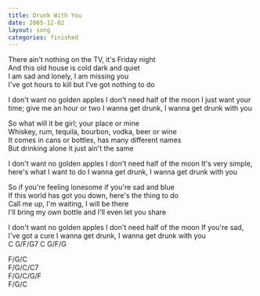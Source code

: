 ```yaml
---
title: Drunk With You
date: 2005-12-02
layout: song
categories: finished
---
```

There ain't nothing on the TV, it's Friday night  
And this old house is cold dark and quiet  
I am sad and lonely, I am missing you  
I've got hours to kill but I've got nothing to do

<div class="chorus">I don't want no golden apples  
I don't need half of the moon  
I just want your time; give me an hour or two  
I wanna get drunk, I wanna get drunk with you</div>

So what will it be girl; your place or mine  
Whiskey, rum, tequila, bourbon, vodka, beer or wine  
It comes in cans or bottles, has many different names  
But drinking alone it just ain't the same

<div class="chorus">I don't want no golden apples  
I don't need half of the moon  
It's very simple, here's what I want to do  
I wanna get drunk, I wanna get drunk with you</div>

So if you're feeling lonesome if you're sad and blue  
If this world has got you down, here's the thing to do  
Call me up, I'm waiting, I will be there  
I'll bring my own bottle and I'll even let you share

<div class="chorus">I don't want no golden apples  
I don't need half of the moon  
If you're sad, I've got a cure  
I wanna get drunk, I wanna get drunk with you</div>

<div class="chords">
C  
G/F/G7  
C  
G/F/G  

F/G/C  
F/G/C/C7  
F/G/C/G/F  
F/G/C</div>
